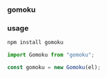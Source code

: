 ### gomoku

### usage

```bash
npm install gomoku 
```

```js
import Gomoku from "gomoku";

const gomoku = new Gomoku(el);

```